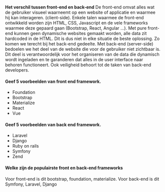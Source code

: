 ﻿**Het verschil tussen front-end en back-end**
De front-end omvat alles wat de gebruiker visueel waarneemt op een website of applicatie en waarmee hij kan interageren. (client-side). Enkele talen waarmee de front-end ontwikkeld worden zijn HTML, CSS, Javascript en de vele frameworks waarmee deze gepaard gaan (Bootstrap, React, Angular ...). Met pure front-end kunnen geen dynamische websites gemaakt worden, alle data zit hardcoded in de HTML. Dit is dus niet in elke situatie de beste oplossing. Zo komen we terecht bij het back-end gedeelte.
Met back-end (server-side) bedoelen we het deel van de website die voor de gebruiker niet zichtbaar is. Dit deel is verantwoordelijk voor het organiseren van de data die dynamisch wordt ingeladen en te garanderen dat alles in de user interface naar behoren functioneert. Ook veiligheid behoort tot de taken van back-end developers.

#### Geef 5 voorbeelden van front end framework.
* Foundation
* Bootstrap
* Materialize
* React
* Vue

#### Geef 5 voorbeelden van back end framework.
* Laravel
* Django
* Ruby on rails
* Symfony
* Zend

#### Welke zijn de populairste front en back-end frameworks
Voor front-end is dit bootstrap, foundation, materialize.
Voor back-end is dit Symfony, Laravel, Django
